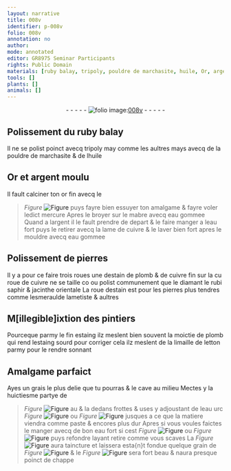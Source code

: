 ```yaml
---
layout: narrative
title: 008v
identifier: p-008v
folio: 008v
annotation: no
author:
mode: annotated
editor: GR8975 Seminar Participants
rights: Public Domain
materials: [ruby balay, tripoly, pouldre de marchasite, huile, Or, argent, or, ☿, mercure, mabre, eau gommee, cuivre, pierres, estain, plomb, diamant, rubi, saphir, jacinthe orientale, esmeraulde, ametiste, estaing, limaille de letton, grais, eau, ☾, ☼, eau fort, ♀]
tools: []
plants: []
animals: []
---
```


<div class="folio" align="center">- - - - - <a href="http://gallica.bnf.fr/ark:/12148/btv1b10500001g/f22.image" target="_blank"><img src="https://cu-mkp.github.io/2017-workshop-edition/assets/photo-icon.png" alt="folio image: " style="display:inline-block; margin-bottom:-3px;"/>008v</a> - - - - - </div>    

## Polissement du <span class="m">ruby balay</span>

 
Il ne se polist poinct avecq <span class="m">tripoly</span> may comme les aultres mays avecq de la <span class="m">pouldre de marchasite</span> & de l<span class="m">huile</span>
   

## <span class="m">Or</span> et <span class="m">argent</span> moulu

 
Il fault calciner ton <span class="m">or</span> fin avecq le <span class="m">
> *Figure*
> <a href="" target="_blank"><img src="https://cu-mkp.github.io/GR8975-edition/assets/photo-icon.png" alt="Figure" style="display:inline-block; margin-bottom:-3px;"/></a>
</span> puys fayre bien essuyer ton amalgame & fayre voler ledict <span class="m">mercure</span> Apres le broyer sur le <span class="m">mabre</span> avecq <span class="m">eau gommee</span> Quand a l<span class="m">argent</span> il le fault prendre de depart & le faire manger a leau fort puys le retirer avecq la lame de <span class="m">cuivre</span> & le laver bien fort apres le mouldre avecq <span class="m">eau gommee</span>
   

## Polissement de <span class="m">pierres</span>

 
Il y a pour ce faire trois roues une d<span class="m">estain</span> de <span class="m">plomb</span> & de <span class="m">cuivre</span> fin sur la cu roue de <span class="m">cuivre</span> ne se taille co ou polist communement que le <span class="m">diamant</span> le <span class="m">rubi</span> <span class="m">saphir</span> & <span class="m">jacinthe orientale</span> La roue d<span class="m">estain</span> est pour les pierres plus tendres comme l<span class="m">esmeraulde</span> l<span class="m">ametiste</span> & aultres
   

## M[illegible]ixtion des <span class="pro">pintiers</span>

 
Pourceque parmy le fin <span class="m">estaing</span> ilz meslent bien souvent la <span class="ms">moictie</span> de <span class="m">plomb</span> qui rend l<span class="m">estaing</span> sourd pour corriger cela ilz meslent de la <span class="m">limaille de letton</span> parmy pour le rendre sonnant
   

## Amalgame parfaict

 
Ayes un <span class="m">grais</span> le plus delie que tu pourras & le cave au milieu Mectes y la <span class="ms">huictiesme partye</span> de 
> *Figure*
> <a href="" target="_blank"><img src="https://cu-mkp.github.io/GR8975-edition/assets/photo-icon.png" alt="Figure" style="display:inline-block; margin-bottom:-3px;"/></a>
 au & la dedans frottes & uses y adjoustant de l<span class="m">eau</span> urc 
> *Figure*
> <a href="" target="_blank"><img src="https://cu-mkp.github.io/GR8975-edition/assets/photo-icon.png" alt="Figure" style="display:inline-block; margin-bottom:-3px;"/></a>
 ou 
> *Figure*
> <a href="" target="_blank"><img src="https://cu-mkp.github.io/GR8975-edition/assets/photo-icon.png" alt="Figure" style="display:inline-block; margin-bottom:-3px;"/></a>
 jusques a ce que la matiere viendra comme paste & encores plus dur Apres si vous voules faictes le manger avecq de bon <span class="m">eau fort</span> si cest 
> *Figure*
> <a href="" target="_blank"><img src="https://cu-mkp.github.io/GR8975-edition/assets/photo-icon.png" alt="Figure" style="display:inline-block; margin-bottom:-3px;"/></a>
 ou 
> *Figure*
> <a href="" target="_blank"><img src="https://cu-mkp.github.io/GR8975-edition/assets/photo-icon.png" alt="Figure" style="display:inline-block; margin-bottom:-3px;"/></a>
 puys refondre layant retire comme vous scaves La 
> *Figure*
> <a href="" target="_blank"><img src="https://cu-mkp.github.io/GR8975-edition/assets/photo-icon.png" alt="Figure" style="display:inline-block; margin-bottom:-3px;"/></a>
 aura taincture et laissera esta{n}t fondue quelque grain de 
> *Figure*
> <a href="" target="_blank"><img src="https://cu-mkp.github.io/GR8975-edition/assets/photo-icon.png" alt="Figure" style="display:inline-block; margin-bottom:-3px;"/></a>
 & le 
> *Figure*
> <a href="" target="_blank"><img src="https://cu-mkp.github.io/GR8975-edition/assets/photo-icon.png" alt="Figure" style="display:inline-block; margin-bottom:-3px;"/></a>
 sera fort beau & naura presque poinct de chappe
